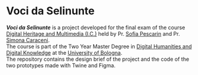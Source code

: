 # Voci da Selinunte
<i><b>Voci da Selinunte</b></i> is a project developed for the final exam of the course <a href="https://www.unibo.it/en/study/phd-professional-masters-specialisation-schools-and-other-programmes/course-unit-catalogue?codiceMateria=92985&annoAccademico=2023&codiceCorso=9224&single=True&search=True" target="_blank">Digital Heritage and Multimedia (I.C.)</a> held by Pr. <a href="https://www.unibo.it/sitoweb/sofia.pescarin/en" target="_blank">Sofia Pescarin</a> and Pr. <a href="https://www.unibo.it/sitoweb/simona.caraceni/en" target="_blank">Simona Caraceni</a>.<br> The course is part of the Two Year Master Degree in <a href="https://corsi.unibo.it/2cycle/DigitalHumanitiesKnowledge" target="_blank">Digital Humanities and Digital Knowledge</a> at the <a href="https://www.unibo.it/en" target="_blank">University of Bologna</a>.<br>
The repository contains the design brief of the project and the code of the two prototypes made with Twine and Figma.
